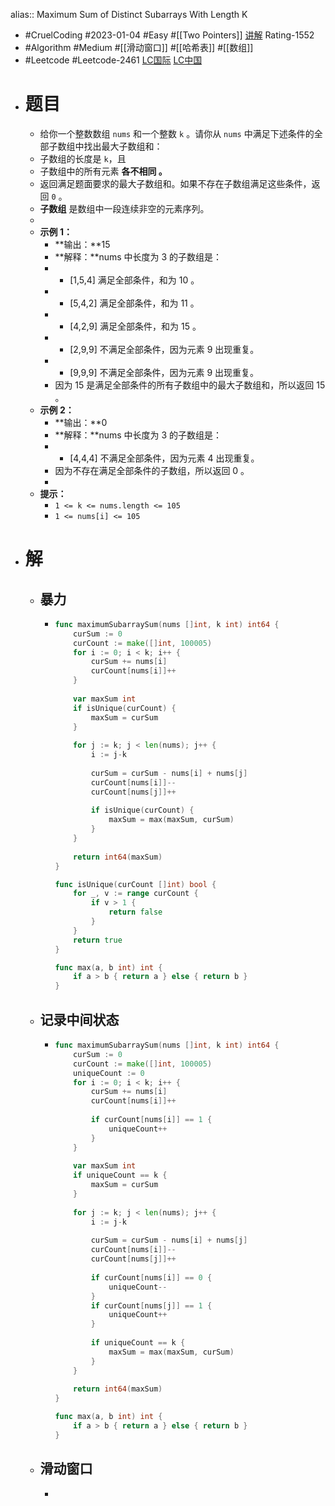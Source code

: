 alias:: Maximum Sum of Distinct Subarrays With Length K

- #CruelCoding #2023-01-04 #Easy #[[Two Pointers]] [讲解](https://youtu.be/kl9iE2tQh_A) Rating-1552
- #Algorithm #Medium #[[滑动窗口]] #[[哈希表]] #[[数组]]
- #Leetcode #Leetcode-2461 [LC国际](https://leetcode.com/problems/maximum-sum-of-distinct-subarrays-with-length-k/) [LC中国](https://leetcode.cn/problems/maximum-sum-of-distinct-subarrays-with-length-k/)
- # 题目
	- 给你一个整数数组 `nums` 和一个整数 `k` 。请你从 `nums` 中满足下述条件的全部子数组中找出最大子数组和：
	- 子数组的长度是 `k`，且
	- 子数组中的所有元素 **各不相同 。**
	- 返回满足题面要求的最大子数组和。如果不存在子数组满足这些条件，返回 `0` 。
	- **子数组** 是数组中一段连续非空的元素序列。
	-
	- **示例 1：**
		- **输出：**15
		- **解释：**nums 中长度为 3 的子数组是：
		- - [1,5,4] 满足全部条件，和为 10 。
		- - [5,4,2] 满足全部条件，和为 11 。
		- - [4,2,9] 满足全部条件，和为 15 。
		- - [2,9,9] 不满足全部条件，因为元素 9 出现重复。
		- - [9,9,9] 不满足全部条件，因为元素 9 出现重复。
		- 因为 15 是满足全部条件的所有子数组中的最大子数组和，所以返回 15 。
	- **示例 2：**
		- **输出：**0
		- **解释：**nums 中长度为 3 的子数组是：
		- - [4,4,4] 不满足全部条件，因为元素 4 出现重复。
		- 因为不存在满足全部条件的子数组，所以返回 0 。
		-
	- **提示：**
		- `1 <= k <= nums.length <= 105`
		- `1 <= nums[i] <= 105`
- # 解
	- ## 暴力
		- ```go
		  func maximumSubarraySum(nums []int, k int) int64 {
		      curSum := 0
		      curCount := make([]int, 100005)
		      for i := 0; i < k; i++ {
		          curSum += nums[i]
		          curCount[nums[i]]++
		      }
		      
		      var maxSum int
		      if isUnique(curCount) {
		          maxSum = curSum
		      }
		      
		      for j := k; j < len(nums); j++ {
		          i := j-k
		          
		          curSum = curSum - nums[i] + nums[j]
		          curCount[nums[i]]--
		          curCount[nums[j]]++
		          
		          if isUnique(curCount) {
		              maxSum = max(maxSum, curSum)
		          }
		      }
		      
		      return int64(maxSum)
		  }
		  
		  func isUnique(curCount []int) bool {
		      for _, v := range curCount {
		          if v > 1 {
		              return false
		          }
		      }
		      return true
		  }
		  
		  func max(a, b int) int {
		      if a > b { return a } else { return b }
		  }
		  ```
	- ## 记录中间状态
		- ```go
		  func maximumSubarraySum(nums []int, k int) int64 {
		      curSum := 0
		      curCount := make([]int, 100005)
		      uniqueCount := 0
		      for i := 0; i < k; i++ {
		          curSum += nums[i]
		          curCount[nums[i]]++
		          
		          if curCount[nums[i]] == 1 {
		              uniqueCount++
		          }
		      }
		      
		      var maxSum int
		      if uniqueCount == k {
		          maxSum = curSum
		      }
		      
		      for j := k; j < len(nums); j++ {
		          i := j-k
		          
		          curSum = curSum - nums[i] + nums[j]
		          curCount[nums[i]]--
		          curCount[nums[j]]++
		          
		          if curCount[nums[i]] == 0 {
		              uniqueCount--
		          }
		          if curCount[nums[j]] == 1 {
		              uniqueCount++
		          }
		          
		          if uniqueCount == k {
		              maxSum = max(maxSum, curSum)
		          }
		      }
		      
		      return int64(maxSum)
		  }
		  
		  func max(a, b int) int {
		      if a > b { return a } else { return b }
		  }
		  ```
	- ## 滑动窗口
		- ```go
		  ```